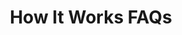 ---
title: How It Works FAQs
description: Common questions about DataHaven’s architecture, security, and interoperability.
---